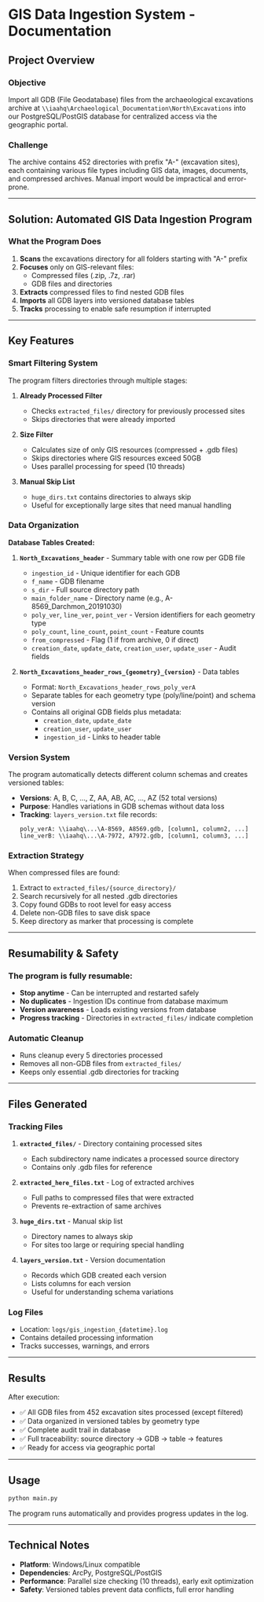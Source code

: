 # GIS Data Ingestion System - Documentation

## Project Overview

### Objective
Import all GDB (File Geodatabase) files from the archaeological excavations archive at `\\iaahq\Archaeological_Documentation\North\Excavations` into our PostgreSQL/PostGIS database for centralized access via the geographic portal.

### Challenge
The archive contains 452 directories with prefix "A-" (excavation sites), each containing various file types including GIS data, images, documents, and compressed archives. Manual import would be impractical and error-prone.

---

## Solution: Automated GIS Data Ingestion Program

### What the Program Does

1. **Scans** the excavations directory for all folders starting with "A-" prefix
2. **Focuses** only on GIS-relevant files:
   - Compressed files (.zip, .7z, .rar)
   - GDB files and directories
3. **Extracts** compressed files to find nested GDB files
4. **Imports** all GDB layers into versioned database tables
5. **Tracks** processing to enable safe resumption if interrupted

---

## Key Features

### Smart Filtering System

The program filters directories through multiple stages:

1. **Already Processed Filter**
   - Checks `extracted_files/` directory for previously processed sites
   - Skips directories that were already imported

2. **Size Filter** 
   - Calculates size of only GIS resources (compressed + .gdb files)
   - Skips directories where GIS resources exceed 50GB
   - Uses parallel processing for speed (10 threads)

3. **Manual Skip List**
   - `huge_dirs.txt` contains directories to always skip
   - Useful for exceptionally large sites that need manual handling

### Data Organization

**Database Tables Created:**

1. **`North_Excavations_header`** - Summary table with one row per GDB file
   - `ingestion_id` - Unique identifier for each GDB
   - `f_name` - GDB filename
   - `s_dir` - Full source directory path  
   - `main_folder_name` - Directory name (e.g., A-8569_Darchmon_20191030)
   - `poly_ver`, `line_ver`, `point_ver` - Version identifiers for each geometry type
   - `poly_count`, `line_count`, `point_count` - Feature counts
   - `from_compressed` - Flag (1 if from archive, 0 if direct)
   - `creation_date`, `update_date`, `creation_user`, `update_user` - Audit fields

2. **`North_Excavations_header_rows_{geometry}_{version}`** - Data tables
   - Format: `North_Excavations_header_rows_poly_verA`
   - Separate tables for each geometry type (poly/line/point) and schema version
   - Contains all original GDB fields plus metadata:
     - `creation_date`, `update_date`
     - `creation_user`, `update_user`
     - `ingestion_id` - Links to header table

### Version System

The program automatically detects different column schemas and creates versioned tables:

- **Versions**: A, B, C, ..., Z, AA, AB, AC, ..., AZ (52 total versions)
- **Purpose**: Handles variations in GDB schemas without data loss
- **Tracking**: `layers_version.txt` file records:
  ```
  poly_verA: \\iaahq\...\A-8569, A8569.gdb, [column1, column2, ...]
  line_verB: \\iaahq\...\A-7972, A7972.gdb, [column1, column3, ...]
  ```

### Extraction Strategy

When compressed files are found:

1. Extract to `extracted_files/{source_directory}/`
2. Search recursively for all nested .gdb directories
3. Copy found GDBs to root level for easy access
4. Delete non-GDB files to save disk space
5. Keep directory as marker that processing is complete

---

## Resumability & Safety

### The program is fully resumable:

- **Stop anytime** - Can be interrupted and restarted safely
- **No duplicates** - Ingestion IDs continue from database maximum
- **Version awareness** - Loads existing versions from database
- **Progress tracking** - Directories in `extracted_files/` indicate completion

### Automatic Cleanup

- Runs cleanup every 5 directories processed
- Removes all non-GDB files from `extracted_files/`
- Keeps only essential .gdb directories for tracking

---

## Files Generated

### Tracking Files

1. **`extracted_files/`** - Directory containing processed sites
   - Each subdirectory name indicates a processed source directory
   - Contains only .gdb files for reference

2. **`extracted_here_files.txt`** - Log of extracted archives
   - Full paths to compressed files that were extracted
   - Prevents re-extraction of same archives

3. **`huge_dirs.txt`** - Manual skip list
   - Directory names to always skip
   - For sites too large or requiring special handling

4. **`layers_version.txt`** - Version documentation
   - Records which GDB created each version
   - Lists columns for each version
   - Useful for understanding schema variations

### Log Files

- Location: `logs/gis_ingestion_{datetime}.log`
- Contains detailed processing information
- Tracks successes, warnings, and errors

---

## Results

After execution:

- ✅ All GDB files from 452 excavation sites processed (except filtered)
- ✅ Data organized in versioned tables by geometry type
- ✅ Complete audit trail in database
- ✅ Full traceability: source directory → GDB → table → features
- ✅ Ready for access via geographic portal

---

## Usage

```bash
python main.py
```

The program runs automatically and provides progress updates in the log.

---

## Technical Notes

- **Platform**: Windows/Linux compatible
- **Dependencies**: ArcPy, PostgreSQL/PostGIS
- **Performance**: Parallel size checking (10 threads), early exit optimization
- **Safety**: Versioned tables prevent data conflicts, full error handling

